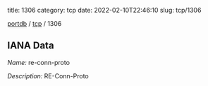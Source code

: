 title: 1306
category: tcp
date: 2022-02-10T22:46:10
slug: tcp/1306

[portdb](/) / [tcp](/category/tcp.html) / 1306


## IANA Data

_Name:_ re-conn-proto

_Description:_ RE-Conn-Proto

